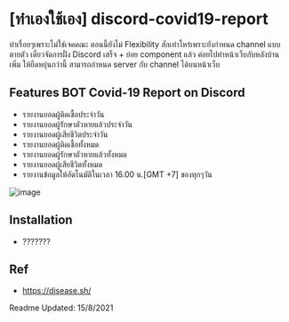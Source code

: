 # [ทำเองใช้เอง] discord-covid19-report
ทำเรื่อยๆเพราะไม่ใช่เจคคณะ ตอนนี้ยังไม่ Flexibility สักเท่าไหร่เพราะยังกำหนด channel แบบตายตัว 
เดี๋ยวจัดการฝั่ง Discord เสร็จ + ย่อย component แล้ว ค่อยไปทำหน้าเว็บกับหลังบ้านเพิ่ม ให้ยืดหยุ่นกว่านี้ 
สามารถกำหนด server กับ channel ได้บนหน้าเว็บ

## Features BOT Covid-19 Report on Discord
- รายงานยอดผู้ติดเชื้อประจำวัน
- รายงานยอดผู้รักษาตัวหายแล้วประจำวัน
- รายงานยอดผู้เสียชีวิตประจำวัน
- รายงานยอดผู้ติดเชื้อทั้งหมด
- รายงานยอดผู้รักษาตัวหายแล้วทั้งหมด
- รายงานยอดผู้เสียชีวิตทั้งหมด
- รายงานข้อมูลให้อัตโนมัติในเวลา 16.00 น.[GMT +7] ของทุกๆวัน

![image](https://user-images.githubusercontent.com/41195318/129472619-4cbe39d4-a044-4e5f-b34d-0a0823b8382c.png)


## Installation
- ???????

## Ref
- https://disease.sh/

Readme Updated: 15/8/2021
